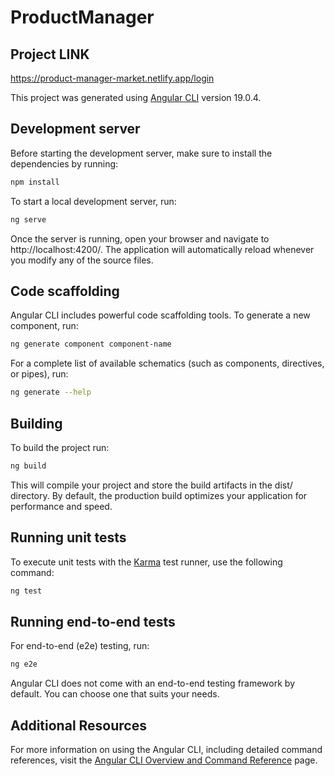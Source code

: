 # ProductManager

## Project LINK

https://product-manager-market.netlify.app/login

This project was generated using [Angular CLI](https://github.com/angular/angular-cli) version 19.0.4.

## Development server

Before starting the development server, make sure to install the dependencies by running:

```bash
npm install
```

To start a local development server, run:

```bash
ng serve
```

Once the server is running, open your browser and navigate to http://localhost:4200/. The application will automatically reload whenever you modify any of the source files.

## Code scaffolding

Angular CLI includes powerful code scaffolding tools. To generate a new component, run:

```bash
ng generate component component-name
```

For a complete list of available schematics (such as components, directives, or pipes), run:

```bash
ng generate --help
```

## Building

To build the project run:

```bash
ng build
```

This will compile your project and store the build artifacts in the dist/ directory. By default, the production build optimizes your application for performance and speed.

## Running unit tests

To execute unit tests with the [Karma](https://karma-runner.github.io) test runner, use the following command:

```bash
ng test
```

## Running end-to-end tests

For end-to-end (e2e) testing, run:

```bash
ng e2e
```

Angular CLI does not come with an end-to-end testing framework by default. You can choose one that suits your needs.

## Additional Resources

For more information on using the Angular CLI, including detailed command references, visit the [Angular CLI Overview and Command Reference](https://angular.dev/tools/cli) page.
